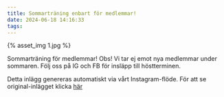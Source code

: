 ```yaml
---
title: Sommarträning enbart för medlemmar!
date: 2024-06-18 14:16:33
tags:
---
```

<div class="postId" style="display: none;">ID: 18024186497333106</div>

<div class="postImageContainer">
{% asset_img 1.jpg %}
</div>




Sommarträning för medlemmar! Obs! Vi tar ej emot nya medlemmar under sommaren. Följ oss på IG och FB för insläpp till höstterminen.

<div class="automaticGeneratedPostDescription">
Detta inlägg genereras automatiskt via vårt Instagram-flöde. För att se original-inlägget klicka <a target="_blank" href="https://www.instagram.com/p/C8W1Ha_N4RI/">här</a>
</div>
<br>
